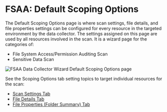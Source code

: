 # FSAA: Default Scoping Options

The Default Scoping Options page is where scan settings, file details, and file properties settings
can be configured for every resource in the targeted environment by the data collector. The settings
assigned on this page are used by all resources involved in the scan. It is a wizard page for the
categories of:

- File System Access/Permission Auditing Scan
- Sensitive Data Scan

![FSAA Data Collector Wizard Default Scoping Options page](/img/product_docs/accessanalyzer/admin/datacollector/fsaa/scansettings.webp)

See the Scoping Options tab setting topics to target individual resources for the scan:

- [Scan Settings Tab](/docs/accessanalyzer/12.0/admin/datacollector/fsaa/defaultscopingoptions/scansettings.md)
- [File Details Tab](/docs/accessanalyzer/12.0/admin/datacollector/fsaa/defaultscopingoptions/filedetails.md)
- [File Properties (Folder Summary) Tab](/docs/accessanalyzer/12.0/admin/datacollector/fsaa/defaultscopingoptions/fileproperties.md)
